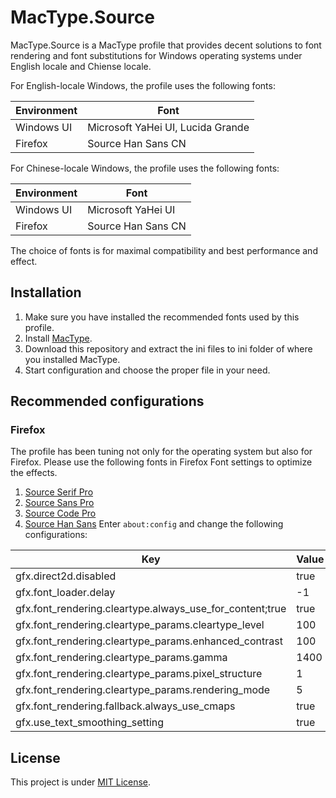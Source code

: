 # MacType.Source

MacType.Source is a MacType profile that provides decent solutions to font rendering and font substitutions for Windows operating systems under English locale and Chiense locale.

For English-locale Windows, the profile uses the following fonts:

| Environment | Font                              |
|-------------|-----------------------------------|
| Windows UI  | Microsoft YaHei UI, Lucida Grande |
| Firefox     | Source Han Sans CN                |

For Chinese-locale Windows, the profile uses the following fonts:

| Environment | Font                              |
|-------------|-----------------------------------|
| Windows UI  | Microsoft YaHei UI                |
| Firefox     | Source Han Sans CN                |

The choice of fonts is for maximal compatibility and best performance and effect. 

## Installation

1. Make sure you have installed the recommended fonts used by this profile.
2. Install [MacType](https://code.google.com/p/mactype/).
3. Download this repository and extract the ini files to ini folder of where you installed MacType.
4. Start configuration and choose the proper file in your need.

## Recommended configurations

### Firefox

The profile has been tuning not only for the operating system but also for Firefox. Please use the following fonts in Firefox Font settings to optimize the effects.

1. [Source Serif Pro](https://github.com/adobe/source-serif-pro/tree/release)
2. [Source Sans Pro](https://github.com/adobe/source-sans-pro/tree/release)
3. [Source Code Pro](https://github.com/adobe/source-code-pro/tree/release)
4. [Source Han Sans](http://sourceforge.net/projects/source-han-sans.adobe/files/SourceHanSansCN-1.000.zip/download)
Enter `about:config` and change the following configurations:

| Key                                                      | Value |
|----------------------------------------------------------|-------|
| gfx.direct2d.disabled                                    | true  |
| gfx.font_loader.delay                                    | -1    |
| gfx.font_rendering.cleartype.always_use_for_content;true | true  |
| gfx.font_rendering.cleartype_params.cleartype_level      | 100   |
| gfx.font_rendering.cleartype_params.enhanced_contrast    | 100   |
| gfx.font_rendering.cleartype_params.gamma                | 1400  |
| gfx.font_rendering.cleartype_params.pixel_structure      | 1     |
| gfx.font_rendering.cleartype_params.rendering_mode       | 5     |
| gfx.font_rendering.fallback.always_use_cmaps             | true  |
| gfx.use_text_smoothing_setting                           | true  |

## License

This project is under [MIT License](http://opensource.org/licenses/MIT).